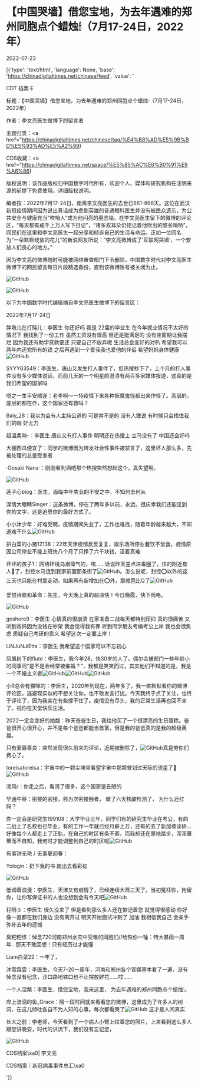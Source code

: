 # 【中国哭墙】借您宝地，为去年遇难的郑州同胞点个蜡烛🕯（7月17-24日，2022年）

2022-07-23

[{'type': 'text/html', 'language': None, 'base': 'https://chinadigitaltimes.net/chinese/feed', 'value': '

CDT 档案卡

标题：【中国哭墙】借您宝地，为去年遇难的郑州同胞点个蜡烛🕯（7月17-24日，2022年）

作者：李文亮医生微博下的留言者

主题归类：<a href="https://chinadigitaltimes.net/chinese/tag/%E4%B8%AD%E5%9B%BD%E5%93%AD%E5%A2%99)

CDS收藏：<a href="https://chinadigitaltimes.net/space/%E5%85%AC%E6%B0%91%E9%A6%86)

版权说明：该作品版权归中国数字时代所有，欢迎个人、媒体和研究机构在注明来源的前提下免费使用。详细版权说明。





编者按：2022年7月17-24日，距离李文亮医生的去世已861-868天。这位在武汉新冠疫情期间因为说出真话成为悲剧英雄的普通眼科医生并没有被民众遗忘，为公共安全与健康充当“吹哨人”成为他闪亮的墓志铭。在李文亮医生留下的微博的评论区，“每天都有成千上万人写下日记”，“诸多双耳朵仍铭记着他吹出的悠长哨响”，网民们在这里和李文亮医生一起分享和倾诉自己的生活与命运。正如一位网名为“一朵默默绽放的花儿”的新浪网友所说：“李文亮微博成了‘互联网哭墙’，一个安放人们良心的地方。”

因为李文亮的微博随时可能被网络审查部门下令删除，中国数字时代对李文亮医生微博下的网民留言每日片段精选备份，直到该微博账号被关闭为止。

![GitHub](https://chinadigitaltimes.net/chinese/files/2020/03/Screenshot-2020-03-13-10.48.21.png)

![GitHub](https://chinadigitaltimes.net/chinese/files/2020/03/Screenshot-2020-03-15-11.01.33.png)

以下为中国数字时代编辑摘自李文亮医生微博下的留言区：

2022年7月17-24日

胖墩儿在打盹儿：李医生 你还好吗 我是 22届的毕业生 在今年就业情况不太好的情况下 我找到了一份工作 虽然工资没有很高 但还是挺满足的 没有空窗期让我摆烂 因为我还有助学贷款要还 只要自己不放弃呢 生活总会变好的对叭 希望我可以两年内还完所有的钱 之后再遇到一个爱我我也爱他的伴侣 希望妈妈身体健康![GitHub](https://chinadigitaltimes.net/chinese/files/2022/07/post-684670-62dc13fab3ad3.png)

SYYY63549：李医生，唐山又发生打人事件了，但热搜秒下了，上个月的打人事件没有多少媒体说话，而前几天的一个明星的澄清有两百多家媒体报道，这真的是我们希望的国家吗

唔之一生平安顺遂：老李啊～一场疫情下来各种妖魔鬼怪都出来作怪了。高层的，底层的都在作，这个国家还有救吗？

Baiy_28：我以为会有人主持公道的 可是并不是的 没有人敢说 有时候只会捂住我们的眼 好无力

超溫柔呐-：李医生 唐山又有打人事件 明明还在热搜上 立马没有了 中国还会好吗

大棚西瓜便宜了：同学的微博因为转发社会性事件被禁言了，这里坏人那么多，先被处理的总是受害者

·Oosaki·Nana·：刚刚看到酒吧那个热搜突然想起这个，真失望啊。

![GitHub](https://chinadigitaltimes.net/chinese/files/2022/07/image-1658596492485.png)

莲子心blog：医生，面临中年失业的不安之中，不知何去何从

深情大眼睛Singer：这条微博，停在了两年多以前，永远。很庆幸我们还能见到你的文字，这是追思你的最好方式了。

小小沐少年：好难受啊，疫情期间失业了，工作也难找，随着年龄越来越大，不知道难干什么![GitHub](https://chinadigitaltimes.net/chinese/files/2022/07/post-684670-62dc13fadc195.png)

拱白菜的小猪12138：22年天津疫情反反复复，娱乐场所停业餐饮不堂食，疫情原因公司停业不能上班快八个月了只挣了六千块钱，活着真难

坏坏的孩子1：网络环境乌烟瘴气的，唉……话说昨天差点进毒圈了，住的附近有人🐏了，封控水马连到我家前面那条街了![GitHub](https://chinadigitaltimes.net/chinese/files/2022/07/post-684670-62dc13fb10bb3.png)。怎么说呢，封控⭕以外的这三天也只能在村里走动，如果再有新增加在⭕外，那就芭比Q了![GitHub](https://chinadigitaltimes.net/chinese/files/2022/07/post-684670-62dc13fadc195.png)

爱恨诗歌和革命：先生，今天晚上真的超凉快！今日晚霞，快下雨咯。

![GitHub](https://chinadigitaltimes.net/chinese/files/2022/07/image-1658590187543.png)

goshore9：李医生 心情真的很崩溃 在家准备二战每天都特别压抑 真的很痛苦 又听到爸妈因为没钱在吵架 我会觉得我有罪 听到同学朋友考编考公上岸 我也会很焦虑 质疑自己考研的意义 希望这次一定要上岸！

LiNJuNJiEtts：李医生 我希望这个国家可以不忘初心

凤凰树下的flute：李医生，我今年28，快30岁的人了。偶尔会被部门一些年龄小的同事问“是不是会经常被催婚？”，我都是笑笑而过，其实他们不知道的是，我是一个不婚主义者![GitHub](https://chinadigitaltimes.net/chinese/files/2022/07/post-684670-62dc2ca921463.png)![GitHub](https://chinadigitaltimes.net/chinese/files/2022/07/post-684670-62dc2ca921463.png)![GitHub](https://chinadigitaltimes.net/chinese/files/2022/07/post-684670-62dc2ca921463.png)

小R总会有猫咪的：李医生，2020年到现在，两年多了，我一直默默看你的微博评论区，逃避现实似的不想关注你，也不敢发言打扰。今天我终于点了关注，也终于评论了，因为我实在有些撑不住了。疫情没有尽头，我的正常生活再也回不来了。祝你在天堂快乐生活。

2022一定会变好的她馥：昨天爸爸生日，我给他买了一个很漂亮的生日蛋糕。爸爸很开心很开心，并不是每个爸爸都能当首富，但是我的爸爸真的是我的超级英雄。

只有爱最善良：突然发现很久前来的评论，近期被删除了，![GitHub](https://chinadigitaltimes.net/chinese/files/2022/07/post-684670-62dc2ca99cbc7.png)真是劳你们费心了。

toreisatoreisa：宇宙中的一颗尘埃来看望宇宙中那颗曾划过天际的流星了🌠![GitHub](https://chinadigitaltimes.net/chinese/files/2022/07/post-684670-62dc2ca9c5144.png)

凛风r：你走之后，看清了很多，这个国家是丑陋的

华通牛掰：密接的密接，称为次密接触者， 做了六天核酸检测了， 为什么还红码？

你一定会是研究生199108：大学毕业三年，同学们有的研究生毕业在考公，有的二战上了名校也已毕业，有的工作一年就已经月薪上万，还有的去了新加坡读研&#8230;好像每个人都走上了正轨，在自己的时区有条不紊，而我却还在原地踏步，浑浑噩噩而不自知，我何时才能调整到自己的时区呢![GitHub](https://face.t.sinajs.cn/t4/appstyle/expression/ext/normal/6c/2018new_xinsui_org.png)

有事钟无艳丿无事夏迎春：

Yologin：扔下我的书 跑出去看彩虹

![GitHub](https://chinadigitaltimes.net/chinese/files/2022/07/image-1658597929721.png)

低调着浪漫：李医生，天津又有疫情了，已经连续大筛三天了。当初冤枉你，拘留你，让你写保证书的人也没想到会有今天吧![GitHub](https://chinadigitaltimes.net/chinese/files/2022/07/post-684670-62dc323791b9e.png)

秄阳彡：李医生 很久没来了 但是看到那么多人还在惦记着您 就觉得很感动 你好像一直都在我们身边 没有离开过 明天开始面试冲刺了 加油 我相信我自己 会亲手弥补去年的遗憾

臭粑粑怪：悼念720河南郑州水灾中受难的同胞们//给铁你一锤：特大暴雨一周年…那天不敢回想！只有经历过才能懂

Liam白菜22：一年了，

沐雪霖雲：李医生，今天7-20一周年，河南和郑州各个官媒基本看了一遍，没有悼念没有纪念，沙口路地铁口也不让摆放鲜花……哎……

一个人涅槃：李医生，借您宝地，我来这里， 为去年遇难的郑州同胞点个蜡烛🕯。

岸上流泪的鱼_Grace：隔一段时间就来看看您的微博，这里成为了许多人的树洞，在这儿倾吐各自不为人知的心事。每次都看哭了![GitHub](https://chinadigitaltimes.net/chinese/files/2022/07/post-684670-62dc3237a296b.png) 这才是人间真实

长大之前：李老师，今天看到了一个病人小臂上纹着您的照片，上来看到这么多人跟您讲晚安，时代的洪流下，我们没有忘记您，



![GitHub](https://chinadigitaltimes.net/chinese/files/2020/03/37-150x150.jpg)

CDS档案\xa0| 李文亮

CDS档案｜新冠病毒事件总汇\xa0

'}]